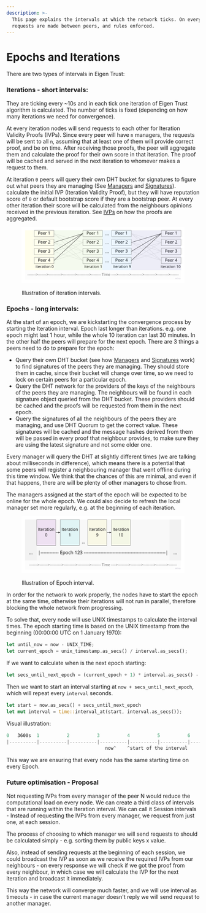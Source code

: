 ```yaml
---
description: >-
  This page explains the intervals at which the network ticks. On every tick,
  requests are made between peers, and rules enforced.
---
```


# Epochs and Iterations

There are two types of intervals in Eigen Trust:

### Iterations - short intervals:

They are ticking every \~10s and in each tick one iteration of Eigen Trust algorithm is calculated. The number of ticks is fixed (depending on how many iterations we need for convergence).

At every iteration nodes will send requests to each other for Iteration Validity Proofs (IVPs). Since every peer will have `n` managers, the requests will be sent to all `n`, assuming that at least one of them will provide correct proof, and be on time. After receiving those proofs, the peer will aggregate them and calculate the proof for their own score in that iteration. The proof will be cached and served in the next iteration to whomever makes a request to them.

At iteration `0` peers will query their own DHT bucket for signatures to figure out what peers they are managing (See [Managers](managers.md) and [Signatures](distributing-signatures.md)). calculate the initial IVP (Iteration Validity Proof), but they will have reputation score of `0` or default bootstrap score if they are a bootstrap peer. At every other iteration their score will be calculated from the neighbours opinions received in the previous iteration. See [IVPs](../zk-circuits/iteration-validity-proofs-ivps.md) on how the proofs are aggregated.

<figure><img src="../.gitbook/assets/Iterations-image.jpeg" alt=""><figcaption><p>Illustration of iteration intervals.</p></figcaption></figure>

### Epochs - long intervals:

At the start of an epoch, we are kickstarting the convergence process by starting the Iteration interval. Epoch last longer than iterations. e.g. one epoch might last 1 hour, while the whole 10 iteration can last 30 minutes. In the other half the peers will prepare for the next epoch. There are 3 things a peers need to do to prepare for the epoch:

* Query their own DHT bucket (see how [Managers](managers.md) and [Signatures](distributing-signatures.md) work) to find signatures of the  peers they are managing. They should store them in cache, since their bucket will change over time, so we need to lock on certain peers for a particular epoch.
* Query the DHT network for the providers of the keys of the neighbours of the peers they are managing. The neighbours will be found in each signature object queried from the DHT bucket. These providers should be cached and the proofs will be requested from them in the next epoch.
* Query the signatures of all the neighbours of the peers they are managing, and use DHT Quorum to get the correct value. These signatures will be cached and the message hashes derived from them will be passed in every proof that neighbour provides, to make sure they are using the latest signature and not some older one.

Every manager will query the DHT at slightly different times (we are talking about milliseconds in difference), which means there is a potential that some peers will register a neighbouring manager that went offline during this time window. We think that the chances of this are minimal, and even if that happens, there are will be plenty of other managers to chose from.

The managers assigned at the start of the epoch will be expected to be online for the whole epoch. We could also decide to refresh the local manager set more regularly, e.g. at the beginning of each iteration.

<figure><img src="../.gitbook/assets/Epochs-image.jpeg" alt=""><figcaption><p>Illustration of Epoch interval.</p></figcaption></figure>

In order for the network to work properly, the nodes have to start the epoch at the same time, otherwise their iterations will not run in parallel, therefore blocking the whole network from progressing.

To solve that, every node will use UNIX timestamps to calculate the interval times. The epoch starting time is based on the UNIX timestamp from the beginning (00:00:00 UTC on 1 January 1970):

```rust
let until_now = now - UNIX_TIME;
let current_epoch = unix_timestamp.as_secs() / interval.as_secs();
```

If we want to calculate when is the next epoch starting:

```rust
let secs_until_next_epoch = (current_epoch + 1) * interval.as_secs() - until_now.as_secs();
```

Then we want to start an interval starting at `now + secs_until_next_epoch`, which will repeat every `interval` seconds.

```rust
let start = now.as_secs() + secs_until_next_epoch
let mut interval = time::interval_at(start, interval.as_secs());
```

Visual illustration:

```rust
0   3600s  1          2          3          4          5          6          7
|----------|----------|----------|----------|----------|----------|----------|
                                    now^    ^start of the interval
```

This way we are ensuring that every node has the same starting time on every Epoch.

### Future optimisation - Proposal

Not requesting IVPs from every manager of the peer N would reduce the computational load on every node. We can create a third class of intervals that are running within the Iteration interval. We can call it Session intervals - Instead of requesting the IVPs from every manager, we request from just one, at each session.

The process of choosing to which manager we will send requests to should be calculated simply - e.g. sorting them by public keys x value.

Also, instead of sending requests at the beginning of each session, we could broadcast the IVP as soon as we receive the required IVPs from our neighbours - on every response we will check if we got the proof from every neighbour, in which case we will calculate the IVP for the next iteration and broadcast it immediately.

This way the network will converge much faster, and we will use interval as timeouts - in case the current manager doesn't reply we will send request to another manager.
